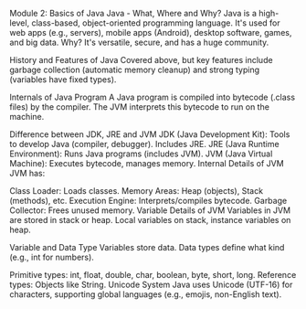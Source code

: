 Module 2: Basics of Java
Java - What, Where and Why?
Java is a high-level, class-based, object-oriented programming language. It's used for web apps (e.g., servers), mobile apps (Android), desktop software, games, and big data. Why? It's versatile, secure, and has a huge community.

History and Features of Java
Covered above, but key features include garbage collection (automatic memory cleanup) and strong typing (variables have fixed types).

Internals of Java Program
A Java program is compiled into bytecode (.class files) by the compiler. The JVM interprets this bytecode to run on the machine.

Difference between JDK, JRE and JVM
JDK (Java Development Kit): Tools to develop Java (compiler, debugger). Includes JRE.
JRE (Java Runtime Environment): Runs Java programs (includes JVM).
JVM (Java Virtual Machine): Executes bytecode, manages memory.
Internal Details of JVM
JVM has:

Class Loader: Loads classes.
Memory Areas: Heap (objects), Stack (methods), etc.
Execution Engine: Interprets/compiles bytecode.
Garbage Collector: Frees unused memory.
Variable Details of JVM
Variables in JVM are stored in stack or heap. Local variables on stack, instance variables on heap.

Variable and Data Type
Variables store data. Data types define what kind (e.g., int for numbers).

Primitive types: int, float, double, char, boolean, byte, short, long.
Reference types: Objects like String.
Unicode System
Java uses Unicode (UTF-16) for characters, supporting global languages (e.g., emojis, non-English text).